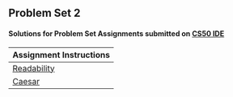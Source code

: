 ## Problem Set 2 
#### Solutions for Problem Set  Assignments submitted on [CS50 IDE](https://ide.cs50.io/)
| Assignment Instructions| 
| ---------- | 
| [Readability](https://cs50.harvard.edu/x/2020/psets/2/readability/) |
| [Caesar](https://cs50.harvard.edu/x/2020/psets/2/caesar/) |

